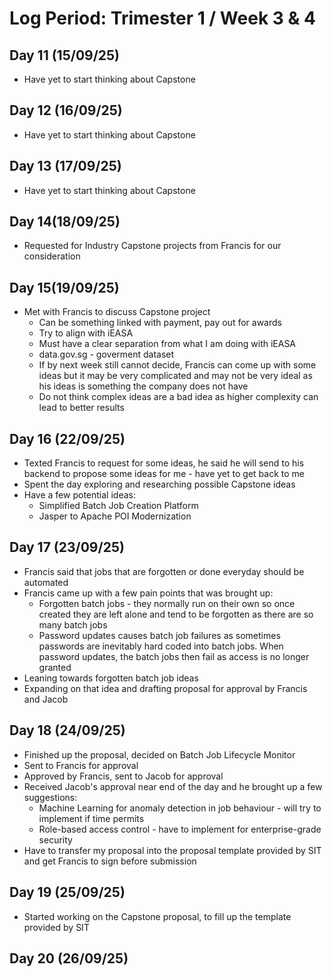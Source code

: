 # Log Period: Trimester 1 / Week 3 & 4

## Day 11 (15/09/25)
* Have yet to start thinking about Capstone

## Day 12 (16/09/25)
* Have yet to start thinking about Capstone

## Day 13 (17/09/25)
* Have yet to start thinking about Capstone

## Day 14(18/09/25) 
* Requested for Industry Capstone projects from Francis for our consideration

## Day 15(19/09/25)
* Met with Francis to discuss Capstone project
    * Can be something linked with payment, pay out for awards
    * Try to align with iEASA
    * Must have a clear separation from what I am doing with iEASA
    * data.gov.sg - goverment dataset
    * If by next week still cannot decide, Francis can come up with some ideas but it may be very complicated and may not be very ideal as his ideas is something the company does not have
    * Do not think complex ideas are a bad idea as higher complexity can lead to better results

## Day 16 (22/09/25)
* Texted Francis to request for some ideas, he said he will send to his backend to propose some ideas for me - have yet to get back to me
* Spent the day exploring and researching possible Capstone ideas
* Have a few potential ideas:
    * Simplified Batch Job Creation Platform
    * Jasper to Apache POI Modernization

## Day 17 (23/09/25)
* Francis said that jobs that are forgotten or done everyday should be automated
* Francis came up with a few pain points that was brought up:
    * Forgotten batch jobs - they normally run on their own so once created they are left alone and tend to be forgotten as there are so many batch jobs
    * Password updates causes batch job failures as sometimes passwords are inevitably hard coded into batch jobs. When password updates, the batch jobs then fail as access is no longer granted
* Leaning towards forgotten batch job ideas
* Expanding on that idea and drafting proposal for approval by Francis and Jacob

## Day 18 (24/09/25)
* Finished up the proposal, decided on Batch Job Lifecycle Monitor
* Sent to Francis for approval
* Approved by Francis, sent to Jacob for approval
* Received Jacob's approval near end of the day and he brought up a few suggestions:
    * Machine Learning for anomaly detection in job behaviour - will try to implement if time permits
    * Role-based access control - have to implement for enterprise-grade security
* Have to transfer my proposal into the proposal template provided by SIT and get Francis to sign before submission

## Day 19 (25/09/25)
* Started working on the Capstone proposal, to fill up the template provided by SIT

## Day 20 (26/09/25)